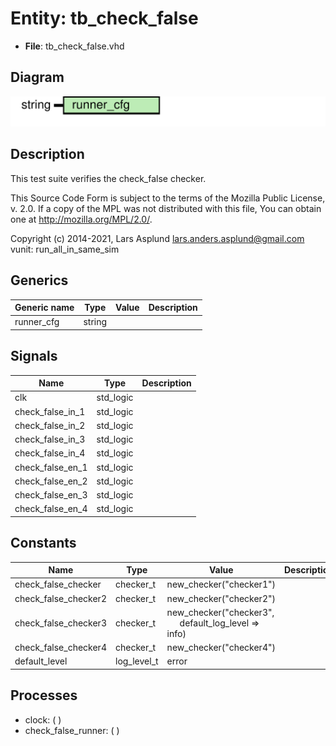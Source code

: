 # Entity: tb_check_false

- **File**: tb_check_false.vhd
## Diagram

![Diagram](tb_check_false.svg "Diagram")
## Description

 This test suite verifies the check_false checker.

 This Source Code Form is subject to the terms of the Mozilla Public
 License, v. 2.0. If a copy of the MPL was not distributed with this file,
 You can obtain one at http://mozilla.org/MPL/2.0/.

 Copyright (c) 2014-2021, Lars Asplund lars.anders.asplund@gmail.com
 vunit: run_all_in_same_sim
## Generics

| Generic name | Type   | Value | Description |
| ------------ | ------ | ----- | ----------- |
| runner_cfg   | string |       |             |
## Signals

| Name              | Type      | Description |
| ----------------- | --------- | ----------- |
| clk               | std_logic |             |
| check_false_in_1  | std_logic |             |
|  check_false_in_2 | std_logic |             |
|  check_false_in_3 | std_logic |             |
|  check_false_in_4 | std_logic |             |
| check_false_en_1  | std_logic |             |
|  check_false_en_2 | std_logic |             |
|  check_false_en_3 | std_logic |             |
|  check_false_en_4 | std_logic |             |
## Constants

| Name                 | Type        | Value                                                                                   | Description |
| -------------------- | ----------- | --------------------------------------------------------------------------------------- | ----------- |
| check_false_checker  | checker_t   |  new_checker("checker1")                                                                |             |
| check_false_checker2 | checker_t   |  new_checker("checker2")                                                                |             |
| check_false_checker3 | checker_t   |  new_checker("checker3",<br><span style="padding-left:20px"> default_log_level => info) |             |
| check_false_checker4 | checker_t   |  new_checker("checker4")                                                                |             |
| default_level        | log_level_t |  error                                                                                  |             |
## Processes
- clock: (  )
- check_false_runner: (  )
